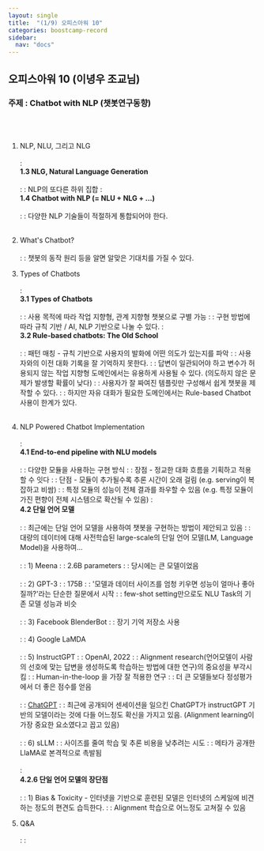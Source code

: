 ```yaml
---
layout: single
title:  "(1/9) 오피스아워 10"
categories: boostcamp-record
sidebar:
  nav: "docs"
---
```


<h2>오피스아워 10 (이녕우 조교님)</h2>
<h3>주제 : Chatbot with NLP (챗봇연구동향)</h3>
<br><br>

1. NLP, NLU, 그리고 NLG <br><br>
: <br><b>1.3 NLG, Natural Language Generation</b><br><br>
: : NLP의 또다른 하위 집합
: <br><b>1.4 Chatbot with NLP (= NLU + NLG + ...)</b><br><br>
: : 다양한 NLP 기술들이 적절하게 통합되어야 한다.
<br><br>

2. What's Chatbot?<br><br>
: : 챗봇의 동작 원리 등을 알면 알맞은 기대치를 가질 수 있다.

3. Types of Chatbots<br><br>
: <br><b>3.1 Types of Chatbots</b><br><br>
: : 사용 목적에 따라 작업 지향형, 관계 지향형 챗봇으로 구별 가능
: : 구현 방법에 따라 규칙 기반 / AI, NLP 기반으로 나눌 수 있다.
: <br><b>3.2 Rule-based chatbots: The Old School</b><br><br>
: : 패턴 매칭 - 규칙 기반으로 사용자의 발화에 어떤 의도가 있는지를 파악
: : 사용자와의 이전 대화 기록을 잘 기억하지 못한다.
: : 답변이 일관되어야 하고 변수가 허용되지 않는 작업 지향형 도메인에서는 유용하게 사용될 수 있다. (의도하지 않은 문제가 발생할 확률이 낮다)
: : 사용자가 잘 짜여진 템플릿만 구성해서 쉽게 챗봇을 제작할 수 있다.
: : 하지만 자유 대화가 필요한 도메인에서는 Rule-based Chatbot 사용이 한계가 있다.
<br><br>

4. NLP Powered Chatbot Implementation<br><br>
: <br><b>4.1 End-to-end pipeline with NLU models</b><br><br>
: : 다양한 모듈을 사용하는 구현 방식
: : 장점 - 정교한 대화 흐름을 기획하고 적용할 수 잇다
: : 단점 - 모듈이 추가될수록 추론 시간이 오래 걸림 (e.g. serving이 복잡하고 비쌈)
: : 특정 모듈의 성능이 전체 결과를 좌우할 수 있음 (e.g. 특정 모듈이 가진 편향이 전체 시스템으로 확산될 수 있음)
: <br><b>4.2 단일 언어 모델</b><br><br>
: : 최근에는 단일 언어 모델을 사용하여 챗봇을 구현하는 방법이 제안되고 있음
: : 대량의 데이터에 대해 사전학습된 large-scale의 단일 언어 모델(LM, Language Model)을 사용하여...
<br><br>
: : 1) Meena
: : 2.6B parameters
: : 당시에는 큰 모델이었음
<br><br>
: : 2) GPT-3
: : 175B
: : '모델과 데이터 사이즈를 엄청 키우면 성능이 얼마나 좋아질까?'라는 단순한 질문에서 시작
: : few-shot setting만으로도 NLU Task의 기존 모델 성능과 비슷
<br><br>
: : 3) Facebook BlenderBot
: : 장기 기억 저장소 사용
<br><br>
: : 4) Google LaMDA
<br><br>
: : 5) InstructGPT
: : OpenAI, 2022
: : Alignment research(언어모델이 사람의 선호에 맞는 답변을 생성하도록 학습하는 방법에 대한 연구)의 중요성을 부각시킴
: : Human-in-the-loop 을 가장 잘 적용한 연구
: : 더 큰 모델들보다 정성평가에서 더 좋은 점수를 얻음
<br><br>
: : <u>ChatGPT</u>
: : 최근에 공개되어 센세이션을 일으킨 ChatGPT가 instructGPT 기반의 모델이라는 것에 다들 어느정도 확신을 가지고 있음. (Alignment learning이 가장 중요한 요소였다고 꼽고 있음)
<br><br>
: : 6) sLLM
: : 사이즈를 줄여 학습 및 추론 비용을 낮추려는 시도
: : 메타가 공개한 LlaMA로 본격적으로 촉발됨
<br><br>
: <br><b>4.2.6 단일 언어 모델의 장단점</b><br><br>
: : 1) Bias & Toxicity - 인터넷을 기반으로 훈련된 모델은 인터넷의 스케일에 비견하는 정도의 편견도 습득한다.
: : Alignment 학습으로 어느정도 고쳐질 수 있음


3. Q&A<br><br>
: : 